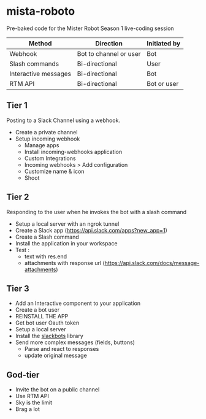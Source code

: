 # mista-roboto
Pre-baked code for the Mister Robot Season 1 live-coding session

| Method               | Direction              | Initiated by |
|----------------------|------------------------|--------------|
| Webhook              | Bot to channel or user | Bot          |
| Slash commands       | Bi-directional         | User         |
| Interactive messages | Bi-directional         | Bot          |
| RTM API              | Bi-directional         | Bot or user  |

## Tier 1

Posting to a Slack Channel using a webhook.

- Create a private channel
- Setup incoming webhook 
  - Manage apps
  - Install incoming-webhooks application
  - Custom Integrations
  - Incoming webhooks > Add configuration
  - Customize name & icon
  - Shoot

## Tier 2

Responding to the user when he invokes the bot with a slash command

- Setup a local server with an ngrok tunnel
- Create a Slack app (https://api.slack.com/apps?new_app=1)
- Create a Slash command
- Install the application in your workspace
- Test :
  - text with res.end
  - attachments with response url (https://api.slack.com/docs/message-attachments)

## Tier 3

- Add an Interactive component to your application
- Create a bot user
- REINSTALL THE APP
- Get bot user Oauth token
- Setup a local server
- Install the [slackbots](https://www.npmjs.com/package/slackbots) library
- Send more complex messages (fields, buttons)
  - Parse and react to responses
  - update original message

## God-tier

- Invite the bot on a public channel
- Use RTM API
- Sky is the limit
- Brag a lot
